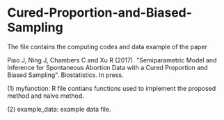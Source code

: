 # Cured-Proportion-and-Biased-Sampling

The file contains the computing codes and data example of the paper 

Piao J, Ning J, Chambers C and Xu R (2017). "Semiparametric Model and Inference for
Spontaneous Abortion Data with a Cured Proportion and Biased Sampling". Biostatistics. In press. 

(1) myfunction: R file contians functions used to implement the proposed method and naive method. 

(2) example_data: example data file. 
  
